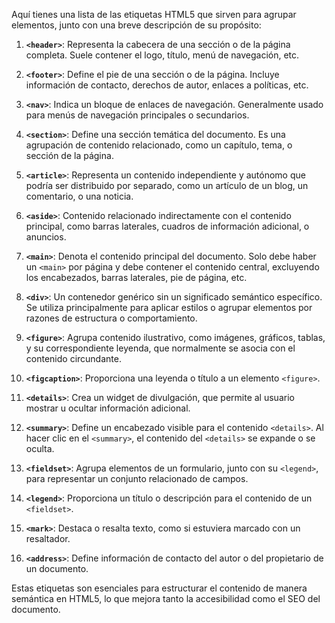 Aquí tienes una lista de las etiquetas HTML5 que sirven para agrupar elementos, junto con una breve descripción de su propósito:

1. **`<header>`**: Representa la cabecera de una sección o de la página completa. Suele contener el logo, título, menú de navegación, etc.

2. **`<footer>`**: Define el pie de una sección o de la página. Incluye información de contacto, derechos de autor, enlaces a políticas, etc.

3. **`<nav>`**: Indica un bloque de enlaces de navegación. Generalmente usado para menús de navegación principales o secundarios.

4. **`<section>`**: Define una sección temática del documento. Es una agrupación de contenido relacionado, como un capítulo, tema, o sección de la página.

5. **`<article>`**: Representa un contenido independiente y autónomo que podría ser distribuido por separado, como un artículo de un blog, un comentario, o una noticia.

6. **`<aside>`**: Contenido relacionado indirectamente con el contenido principal, como barras laterales, cuadros de información adicional, o anuncios.

7. **`<main>`**: Denota el contenido principal del documento. Solo debe haber un `<main>` por página y debe contener el contenido central, excluyendo los encabezados, barras laterales, pie de página, etc.

8. **`<div>`**: Un contenedor genérico sin un significado semántico específico. Se utiliza principalmente para aplicar estilos o agrupar elementos por razones de estructura o comportamiento.

9. **`<figure>`**: Agrupa contenido ilustrativo, como imágenes, gráficos, tablas, y su correspondiente leyenda, que normalmente se asocia con el contenido circundante.

10. **`<figcaption>`**: Proporciona una leyenda o título a un elemento `<figure>`.

11. **`<details>`**: Crea un widget de divulgación, que permite al usuario mostrar u ocultar información adicional.

12. **`<summary>`**: Define un encabezado visible para el contenido `<details>`. Al hacer clic en el `<summary>`, el contenido del `<details>` se expande o se oculta.

13. **`<fieldset>`**: Agrupa elementos de un formulario, junto con su `<legend>`, para representar un conjunto relacionado de campos.

14. **`<legend>`**: Proporciona un título o descripción para el contenido de un `<fieldset>`.

15. **`<mark>`**: Destaca o resalta texto, como si estuviera marcado con un resaltador.

16. **`<address>`**: Define información de contacto del autor o del propietario de un documento.

Estas etiquetas son esenciales para estructurar el contenido de manera semántica en HTML5, lo que mejora tanto la accesibilidad como el SEO del documento.